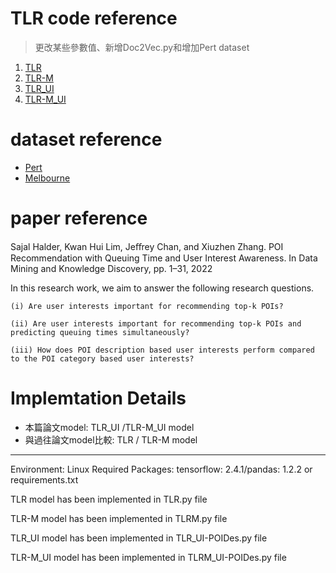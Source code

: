 # TLR code reference
> 更改某些參數值、新增Doc2Vec.py和增加Pert dataset

1. [TLR](https://github.com/sajalhalder/TLR)
2. [TLR-M](https://github.com/sajalhalder/TLR-M)
3. [TLR_UI](https://github.com/sajalhalder/TLR-M_UI)
4. [TLR-M_UI](https://github.com/sajalhalder/TLR-M_UI)

# dataset reference
- [Pert](https://sites.google.com/site/limkwanhui/datacode#ijcai15)
- [Melbourne](https://sites.google.com/site/limkwanhui/datacode#ijcai15)

# paper reference

Sajal Halder, Kwan Hui Lim, Jeﬀrey Chan, and Xiuzhen Zhang. POI Recommendation with Queuing Time and User Interest Awareness. In Data Mining and Knowledge
Discovery, pp. 1–31, 2022

In this research work, we aim to answer the following research questions. 
  
    (i) Are user interests important for recommending top-k POIs?

    (ii) Are user interests important for recommending top-k POIs and predicting queuing times simultaneously?

    (iii) How does POI description based user interests perform compared to the POI category based user interests? 


# Implemtation Details
- 本篇論文model: TLR_UI /TLR-M_UI model
- 與過往論文model比較: TLR / TLR-M model
---

Environment: Linux 
Required Packages: tensorflow: 2.4.1/pandas: 1.2.2 or requirements.txt

TLR model has been implemented in TLR.py file

TLR-M model has been implemented in TLRM.py file

TLR_UI model has been implemented in TLR_UI-POIDes.py file

TLR-M_UI model has been implemented in TLRM_UI-POIDes.py file


